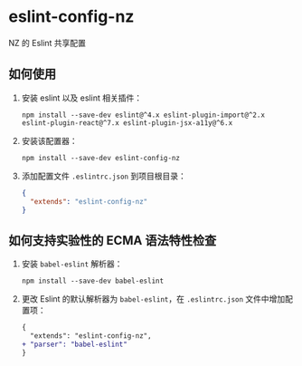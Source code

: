 # eslint-config-nz
NZ 的 Eslint 共享配置


## 如何使用

1. 安装 eslint 以及 eslint 相关插件：

    ```shell
    npm install --save-dev eslint@^4.x eslint-plugin-import@^2.x eslint-plugin-react@^7.x eslint-plugin-jsx-a11y@^6.x
    ```

2. 安装该配置器：

    ```shell
    npm install --save-dev eslint-config-nz
    ```

3. 添加配置文件 `.eslintrc.json` 到项目根目录：

    ```json
    {
      "extends": "eslint-config-nz"
    }
    ```



## 如何支持实验性的 ECMA 语法特性检查

1. 安装 `babel-eslint` 解析器：

   ```shell
   npm install --save-dev babel-eslint
   ```

2. 更改 Eslint 的默认解析器为 `babel-eslint`，在 `.eslintrc.json` 文件中增加配置项：

   ```diff
   {
     "extends": "eslint-config-nz",
   + "parser": "babel-eslint"
   }
   ```

   ​